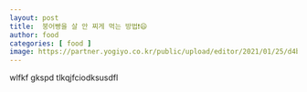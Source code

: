 ```yaml
---
layout: post
title:  붕어빵을 살 안 찌게 먹는 방법❗😄
author: food
categories: [ food ]
image: https://partner.yogiyo.co.kr/public/upload/editor/2021/01/25/d4b837aad7524462a1d0f5f552b7cd03.jpg
---
```


wlfkf gkspd tlkqjfciodksusdfl 